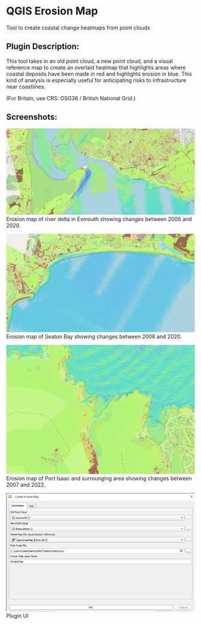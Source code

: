 # QGIS Erosion Map

Tool to create coastal change heatmaps from point clouds

## Plugin Description:

This tool takes in an old point cloud, a new point cloud, and a visual reference map to create an overlaid heatmap that highlights areas where coastal deposits have been made in red and highlights erosion in blue.
This kind of analysis is especially useful for anticipating risks to infrastructure near coastlines.

(For Britain, use CRS: OSG36 / British National Grid.)

## Screenshots:

![Image](media/Exmouth.png)\
Erosion map of river delta in Exmouth showing changes between 2006 and 2020.

![Image](media/Seaton.png)\
Erosion map of Seaton Bay showing changes between 2006 and 2020.

![Image](media/Port_Isaac.png)\
Erosion map of Port Isaac and surrounging area showing changes between 2007 and 2022.

![Image](media/UI.png)\
Plugin UI
